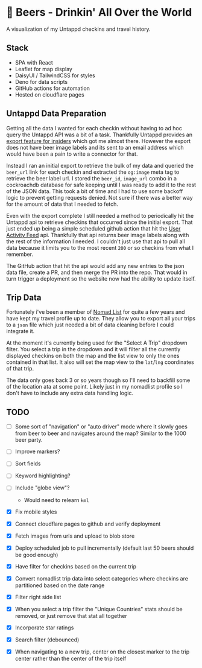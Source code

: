 # 🍺 Beers - Drinkin' All Over the World

A visualization of my Untappd checkins and travel history.

## Stack

- SPA with React
- Leaflet for map display
- DaisyUI / TailwindCSS for styles
- Deno for data scripts
- GitHub actions for automation
- Hosted on cloudflare pages

## Untappd Data Preparation

Getting all the data I wanted for each checkin without having to ad hoc query the Untappd API was a bit of a task. Thankfully Untappd provides an [export feature for insiders](https://help.untappd.com/hc/en-us/articles/360034506171-Where-can-I-find-the-Exportable-Data-feature-) which got me almost there. However the export does not have beer image labels and its sent to an email address which would have been a pain to write a connector for that.

Instead I ran an initial export to retrieve the bulk of my data and queried the `beer_url` link for each checkin and extracted the `og:image` meta tag to retrieve the beer label url. I stored the `beer_id`, `image_url` combo in a cockroachdb database for safe keeping until I was ready to add it to the rest of the JSON data. This took a bit of time and I had to use some backoff logic to prevent getting requests denied. Not sure if there was a better way for the amount of data that I needed to fetch.

Even with the export complete I still needed a method to periodically hit the Untappd api to retrieve checkins that occurred since the initial export. That just ended up being a simple scheduled github action that hit the [User Activity Feed](https://untappd.com/api/docs#useractivityfeed) api. Thankfully that api returns beer image labels along with the rest of the information I needed. I couldn't just use that api to pull all data because it limits you to the most recent `200` or so checkins from what I remember.

The GitHub action that hit the api would add any new entries to the json data file, create a PR, and then merge the PR into the repo. That would in turn trigger a deployment so the website now had the ability to update itself.

## Trip Data

Fortunately i've been a member of [Nomad List](https://nomadlist.com/) for quite a few years and have kept my travel profile up to date. They allow you to export all your trips to a `json` file which just needed a bit of data cleaning before I could integrate it.

At the moment it's currently being used for the "Select A Trip" dropdown filter. You select a trip in the dropdown and it will filter all the currently displayed checkins on both the map and the list view to only the ones contained in that list. It also will set the map view to the `lat`/`lng` coordinates of that trip.

The data only goes back 3 or so years though so I'll need to backfill some of the location ata at some point. Likely just in my nomadlist profile so I don't have to include any extra data handling logic.

## TODO

- [ ] Some sort of "navigation" or "auto driver" mode where it slowly goes from beer to beer and navigates around the map? Similar to the 1000 beer party.
- [ ] Improve markers?
- [ ] Sort fields
- [ ] Keyword highlighting?
- [ ] Include "globe view"?
  - Would need to relearn `kml`

- [x] Fix mobile styles
- [x] Connect cloudflare pages to github and verify deployment
- [x] Fetch images from urls and upload to blob store
- [x] Deploy scheduled job to pull incrementally (default last 50 beers should be good enough)
- [x] Have filter for checkins based on the current trip
- [x] Convert nomadlist trip data into select categories where checkins are partitioned based on the date range
- [x] Filter right side list
- [x] When you select a trip filter the "Unique Countries" stats should be removed, or just remove that stat all together
- [x] Incorporate star ratings
- [x] Search filter (debounced)
- [x] When navigating to a new trip, center on the closest marker to the trip center rather than the center of the trip itself
